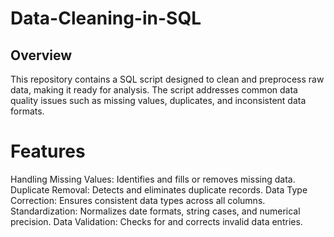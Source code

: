 # Data-Cleaning-in-SQL

## Overview
This repository contains a SQL script designed to clean and preprocess raw data, making it ready for analysis. The script addresses common data quality issues such as missing values, duplicates, and inconsistent data formats.

# Features
  Handling Missing Values: Identifies and fills or removes missing data.
  Duplicate Removal: Detects and eliminates duplicate records.
  Data Type Correction: Ensures consistent data types across all columns.
  Standardization: Normalizes date formats, string cases, and numerical precision.
  Data Validation: Checks for and corrects invalid data entries.
